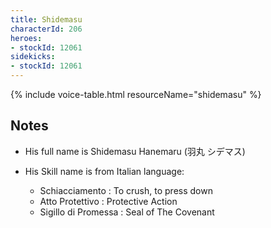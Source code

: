 ```yaml
---
title: Shidemasu
characterId: 206
heroes:
- stockId: 12061
sidekicks:
- stockId: 12061
---
```


{% include voice-table.html resourceName="shidemasu"
%}

## Notes
- His full name is Shidemasu Hanemaru (羽丸 シデマス)

- His Skill name is from Italian language:
  - Schiacciamento : To crush, to press down
  - Atto Protettivo : Protective Action
  - Sigillo di Promessa : Seal of The Covenant
